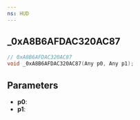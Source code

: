 ```yaml
---
ns: HUD
---
```

## _0xA8B6AFDAC320AC87

```c
// 0xA8B6AFDAC320AC87
void _0xA8B6AFDAC320AC87(Any p0, Any p1);
```


## Parameters
* **p0**: 
* **p1**: 

